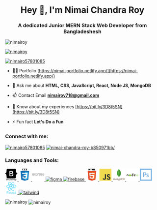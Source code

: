 <h1 align="center">Hey 👋, I'm Nimai Chandra Roy</h1>
<h3 align="center">A dedicated Junior MERN Stack Web Developer from Bangladeshesh</h3>

<p align="left"> <img src="https://komarev.com/ghpvc/?username=nimairoy&label=Profile%20views&color=0e75b6&style=flat" alt="nimairoy" /> </p>

<p align="left"> <a href="https://github.com/ryo-ma/github-profile-trophy"><img src="https://github-profile-trophy.vercel.app/?username=nimairoy" alt="nimairoy" /></a> </p>

<p align="left"> <a href="https://twitter.com/nimairo57801085" target="blank"><img src="https://img.shields.io/twitter/follow/nimairo57801085?logo=twitter&style=for-the-badge" alt="nimairo57801085" /></a> </p>

- 👨‍💻 Portfolio [https://nimai-portfolio.netlify.app/](https://nimai-portfolio.netlify.app/)

- 💬 Ask me about **HTML, CSS, JavaScript, React, Node JS, MongoDB**

- 📫 Contact Email **nimairoy718@gmail.com**

- 📄 Know about my experiences [https://bit.ly/3D8t5SN](https://bit.ly/3D8t5SN)

- ⚡ Fun fact **Let's Do a Fun**

<h3 align="left">Connect with me:</h3>
<p align="left">
<a href="https://twitter.com/nimairo57801085" target="blank"><img align="center" src="https://raw.githubusercontent.com/rahuldkjain/github-profile-readme-generator/master/src/images/icons/Social/twitter.svg" alt="nimairo57801085" height="30" width="40" /></a>
<a href="https://linkedin.com/in/nimai-chandra-roy-b850971bb/" target="blank"><img align="center" src="https://raw.githubusercontent.com/rahuldkjain/github-profile-readme-generator/master/src/images/icons/Social/linked-in-alt.svg" alt="nimai-chandra-roy-b850971bb/" height="30" width="40" /></a>
</p>

<h3 align="left">Languages and Tools:</h3>
<p align="left"> <a href="https://getbootstrap.com" target="_blank" rel="noreferrer"> <img src="https://raw.githubusercontent.com/devicons/devicon/master/icons/bootstrap/bootstrap-plain-wordmark.svg" alt="bootstrap" width="40" height="40"/> </a> <a href="https://www.w3schools.com/css/" target="_blank" rel="noreferrer"> <img src="https://raw.githubusercontent.com/devicons/devicon/master/icons/css3/css3-original-wordmark.svg" alt="css3" width="40" height="40"/> </a> <a href="https://expressjs.com" target="_blank" rel="noreferrer"> <img src="https://raw.githubusercontent.com/devicons/devicon/master/icons/express/express-original-wordmark.svg" alt="express" width="40" height="40"/> </a> <a href="https://www.figma.com/" target="_blank" rel="noreferrer"> <img src="https://www.vectorlogo.zone/logos/figma/figma-icon.svg" alt="figma" width="40" height="40"/> </a> <a href="https://firebase.google.com/" target="_blank" rel="noreferrer"> <img src="https://www.vectorlogo.zone/logos/firebase/firebase-icon.svg" alt="firebase" width="40" height="40"/> </a> <a href="https://www.w3.org/html/" target="_blank" rel="noreferrer"> <img src="https://raw.githubusercontent.com/devicons/devicon/master/icons/html5/html5-original-wordmark.svg" alt="html5" width="40" height="40"/> </a> <a href="https://developer.mozilla.org/en-US/docs/Web/JavaScript" target="_blank" rel="noreferrer"> <img src="https://raw.githubusercontent.com/devicons/devicon/master/icons/javascript/javascript-original.svg" alt="javascript" width="40" height="40"/> </a> <a href="https://www.mongodb.com/" target="_blank" rel="noreferrer"> <img src="https://raw.githubusercontent.com/devicons/devicon/master/icons/mongodb/mongodb-original-wordmark.svg" alt="mongodb" width="40" height="40"/> </a> <a href="https://nodejs.org" target="_blank" rel="noreferrer"> <img src="https://raw.githubusercontent.com/devicons/devicon/master/icons/nodejs/nodejs-original-wordmark.svg" alt="nodejs" width="40" height="40"/> </a> <a href="https://www.photoshop.com/en" target="_blank" rel="noreferrer"> <img src="https://raw.githubusercontent.com/devicons/devicon/master/icons/photoshop/photoshop-line.svg" alt="photoshop" width="40" height="40"/> </a> <a href="https://reactjs.org/" target="_blank" rel="noreferrer"> <img src="https://raw.githubusercontent.com/devicons/devicon/master/icons/react/react-original-wordmark.svg" alt="react" width="40" height="40"/> </a> <a href="https://tailwindcss.com/" target="_blank" rel="noreferrer"> <img src="https://www.vectorlogo.zone/logos/tailwindcss/tailwindcss-icon.svg" alt="tailwind" width="40" height="40"/> </a> </p>

<p><img align="left" src="https://github-readme-stats.vercel.app/api/top-langs?username=nimairoy&show_icons=true&locale=en&layout=compact" alt="nimairoy" /></p>

<p>&nbsp;<img align="center" src="https://github-readme-stats.vercel.app/api?username=nimairoy&show_icons=true&locale=en" alt="nimairoy" /></p>
